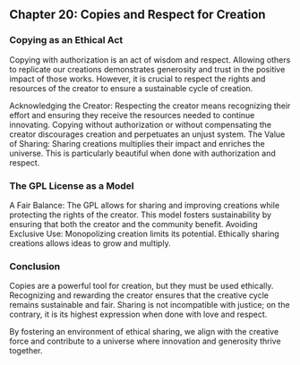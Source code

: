 ## Chapter 20: Copies and Respect for Creation
### Copying as an Ethical Act
Copying with authorization is an act of wisdom and respect. Allowing others to replicate our creations demonstrates generosity and trust in the positive impact of those works. However, it is crucial to respect the rights and resources of the creator to ensure a sustainable cycle of creation.

Acknowledging the Creator:
Respecting the creator means recognizing their effort and ensuring they receive the resources needed to continue innovating.
Copying without authorization or without compensating the creator discourages creation and perpetuates an unjust system.
The Value of Sharing:
Sharing creations multiplies their impact and enriches the universe. This is particularly beautiful when done with authorization and respect.
### The GPL License as a Model
A Fair Balance:
The GPL allows for sharing and improving creations while protecting the rights of the creator.
This model fosters sustainability by ensuring that both the creator and the community benefit.
Avoiding Exclusive Use:
Monopolizing creation limits its potential. Ethically sharing creations allows ideas to grow and multiply.
### Conclusion
Copies are a powerful tool for creation, but they must be used ethically. Recognizing and rewarding the creator ensures that the creative cycle remains sustainable and fair. Sharing is not incompatible with justice; on the contrary, it is its highest expression when done with love and respect.

By fostering an environment of ethical sharing, we align with the creative force and contribute to a universe where innovation and generosity thrive together.






